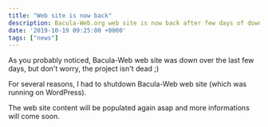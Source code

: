 ```yaml
---
title: "Web site is now back"
description: Bacula-Web.org web site is now back after few days of downtime
date: '2019-10-19 09:25:00 +0000'
tags: ["news"]
---
```


As you probably noticed, Bacula-Web web site was down over the last few days, but don't worry, the project isn't dead ;)

For several reasons, I had to shutdown Bacula-Web web site (which was running on WordPress).

The web site content will be populated again asap and more informations will come soon.
